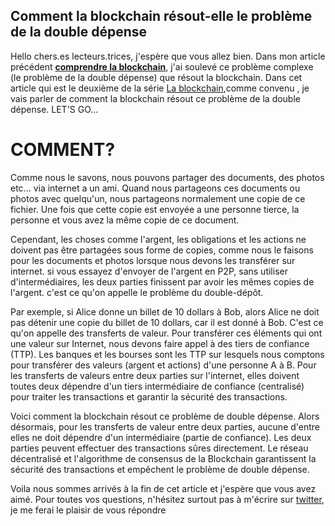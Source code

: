 ## Comment la blockchain résout-elle le problème de la double dépense

Hello chers.es lecteurs.trices, j'espère que vous allez bien. Dans mon article précédent [**comprendre la blockchain**](https://lawaltech.hashnode.dev/comprendre-la-blockchain), j'ai soulevé ce problème complexe (le problème de la double dépense) que résout la blockchain. Dans cet article qui est le deuxième de la série [La blockchain](https://lawaltech.hashnode.dev/series/blockchain),comme convenu , je vais parler de comment la blockchain résout ce problème de la double dépense. LET'S GO… 

# COMMENT?

Comme nous le savons, nous pouvons partager des documents, des photos etc... via internet a un ami. Quand nous partageons ces documents ou photos avec quelqu'un, nous partageons normalement une copie de ce fichier. Une fois que cette copie est envoyée a une personne tierce, la personne et vous avez la même copie de ce document.

Cependant, les choses comme l'argent, les obligations et les actions ne doivent pas être partagées sous forme de copies, comme nous le faisons pour les documents et photos lorsque nous devons les transférer sur internet. si vous essayez d'envoyer de l'argent en P2P, sans utiliser d'intermédiaires, les deux parties finissent par avoir les mêmes copies de l'argent. c'est ce qu'on appelle le problème du double-dépôt.

Par exemple, si Alice donne un billet de 10 dollars à Bob, alors Alice ne doit pas détenir une copie du billet de 10 dollars, car il est donné à Bob. C'est ce qu'on appelle des transferts de valeur. Pour transférer ces éléments qui ont une valeur sur Internet, nous devons faire appel à des tiers de confiance (TTP). Les banques et les bourses sont les TTP sur lesquels nous comptons pour transférer des valeurs (argent et actions) d'une personne A à B. Pour les transferts de valeurs entre deux parties sur l'internet, elles doivent toutes deux dépendre d'un tiers intermédiaire de confiance (centralisé) pour traiter les transactions et garantir la sécurité des transactions.

Voici comment la blockchain résout ce problème de double dépense. Alors désormais, pour les transferts de valeur entre deux parties, aucune d'entre elles ne doit dépendre d'un intermédiaire (partie de confiance). Les deux parties peuvent effectuer des transactions sûres directement. Le réseau décentralisé et l'algorithme de consensus de la Blockchain garantissent la sécurité des transactions et empêchent le problème de double dépense.

Voila nous sommes arrivés à la fin de cet article et j'espère que vous avez aimé. Pour toutes vos questions, n'hésitez surtout pas à m'écrire sur [twitter](twitter.com/AdechinaAlao), je me ferai le plaisir de vous répondre
